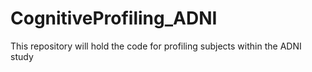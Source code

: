 # CognitiveProfiling_ADNI
This repository will hold the code for profiling subjects within the ADNI study
